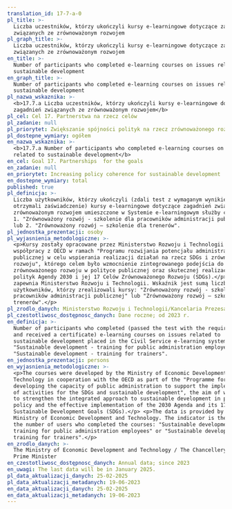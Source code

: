 ```yaml
---
translation_id: 17-7-a-0
pl_title: >-
  Liczba uczestników, którzy ukończyli kursy e-learningowe dotyczące zagadnień
  związanych ze zrównoważonym rozwojem
pl_graph_title: >-
  Liczba uczestników, którzy ukończyli kursy e-learningowe dotyczące zagadnień
  związanych ze zrównoważonym rozwojem
en_title: >-
  Number of participants who completed e-learning courses on issues related to
  sustainable development
en_graph_title: >-
  Number of participants who completed e-learning courses on issues related to
  sustainable development
pl_nazwa_wskaznika: >-
  <b>17.7.a Liczba uczestników, którzy ukończyli kursy e-learningowe dotyczące
  zagadnień związanych ze zrównoważonym rozwojem</b>
pl_cel: Cel 17. Partnerstwa na rzecz celów
pl_zadanie: null
pl_priorytet: Zwiększanie spójności polityk na rzecz zrównoważonego rozwoju
pl_dostepne_wymiary: ogółem
en_nazwa_wskaznika: >-
  <b>17.7.a Number of participants who completed e-learning courses on issues
  related to sustainable development</b>
en_cel: Goal 17. Partnerships  for the goals
en_zadanie: null
en_priorytet: Increasing policy coherence for sustainable development
en_dostepne_wymiary: total
published: true
pl_definicja: >-
  Liczba użytkowników, którzy ukończyli (zdali test z wymaganym wynikiem i
  otrzymali zaświadczenie) kursy e-learningowe dotyczące zagadnień związanych ze
  zrównoważonym rozwojem umieszczone w Systemie e-learningowym służby cywilnej:
  1. "Zrównoważony rozwój - szkolenie dla pracowników administracji publicznej"
  lub 2. "Zrównoważony rozwój – szkolenie dla trenerów".
pl_jednostka_prezentacji: osoby
pl_wyjasnienia_metodologiczne: >-
  <p>Kursy zostały opracowane przez Ministerstwo Rozwoju i Technologii we
  współpracy z OECD w ramach "Programu rozwijania potencjału administracji
  publicznej w celu wspierania realizacji działań na rzecz SDGs i zrównoważonego
  rozwoju", którego celem było wzmocnienie zintegrowanego podejścia do
  zrównoważonego rozwoju w polityce publicznej oraz skutecznej realizacji
  polityk Agendy 2030 i jej 17 Celów Zrównoważonego Rozwoju (SDGs).</p> <p>Dane
  zapewnia Ministerstwo Rozwoju i Technologii. Wskaźnik jest sumą liczby
  użytkowników, którzy zrealizowali kursy: "Zrównoważony rozwój - szkolenie dla
  pracowników administracji publicznej" lub "Zrównoważony rozwój – szkolenie dla
  trenerów".</p>
pl_zrodlo_danych: Ministerstwo Rozwoju i Technologii/Kancelaria Prezesa Rady Ministrów
pl_czestotliwosc_dostępnosc_danych: Dane roczne; od 2023 r.
en_definicja: >-
  Number of participants who completed (passed the test with the required result
  and received a certificate) e-learning courses on issues related to
  sustainable development placed in the Civil Service e-learning system: 1.
  "Sustainable development - training for public administration employees" or 2.
  "Sustainable development - training for trainers".
en_jednostka_prezentacji: persons
en_wyjasnienia_metodologiczne: >-
  <p>The courses were developed by the Ministry of Economic Development and
  Technology in cooperation with the OECD as part of the "Programme for
  developing the capacity of public administration to support the implementation
  of activities for the SDGs and sustainable development", the aim of which was
  to strengthen the integrated approach to sustainable development in public
  policy and the effective implementation of the 2030 Agenda and its 17
  Sustainable Development Goals (SDGs).</p> <p>The data is provided by the
  Ministry of Economic Development and Technology. The indicator is the sum of
  the number of users who completed the courses: "Sustainable development -
  training for public administration employees" or "Sustainable development –
  training for trainers".</p>
en_zrodlo_danych: >-
  The Ministry of Economic Development and Technology / The Chancellery of the
  Prime Minister
en_czestotliwosc_dostępnosc_danych: Annual data; since 2023
en_uwagi: The last data will be in January 2025.
pl_data_aktualizacji_danych: 25-02-2025
pl_data_aktualizacji_metadanych: 19-06-2023
en_data_aktualizacji_danych: 25-02-2025
en_data_aktualizacji_metadanych: 19-06-2023
---
```

